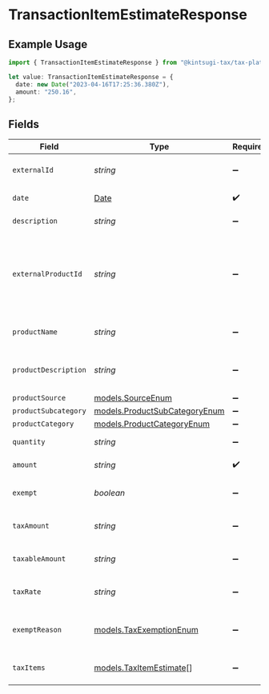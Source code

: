 # TransactionItemEstimateResponse

## Example Usage

```typescript
import { TransactionItemEstimateResponse } from "@kintsugi-tax/tax-platform-sdk/models";

let value: TransactionItemEstimateResponse = {
  date: new Date("2023-04-16T17:25:36.380Z"),
  amount: "250.16",
};
```

## Fields

| Field                                                                                                                             | Type                                                                                                                              | Required                                                                                                                          | Description                                                                                                                       |
| --------------------------------------------------------------------------------------------------------------------------------- | --------------------------------------------------------------------------------------------------------------------------------- | --------------------------------------------------------------------------------------------------------------------------------- | --------------------------------------------------------------------------------------------------------------------------------- |
| `externalId`                                                                                                                      | *string*                                                                                                                          | :heavy_minus_sign:                                                                                                                | A unique identifier for the transaction item.                                                                                     |
| `date`                                                                                                                            | [Date](https://developer.mozilla.org/en-US/docs/Web/JavaScript/Reference/Global_Objects/Date)                                     | :heavy_check_mark:                                                                                                                | The date of the transaction item.                                                                                                 |
| `description`                                                                                                                     | *string*                                                                                                                          | :heavy_minus_sign:                                                                                                                | A description of the item.                                                                                                        |
| `externalProductId`                                                                                                               | *string*                                                                                                                          | :heavy_minus_sign:                                                                                                                | External product identifier. If not found and product_subcategory<br/>        and product_category are not provided, an error occurs. |
| `productName`                                                                                                                     | *string*                                                                                                                          | :heavy_minus_sign:                                                                                                                | Name of the product. Used if creating a new product.                                                                              |
| `productDescription`                                                                                                              | *string*                                                                                                                          | :heavy_minus_sign:                                                                                                                | Description of the product. Used if creating a new product.                                                                       |
| `productSource`                                                                                                                   | [models.SourceEnum](../models/sourceenum.md)                                                                                      | :heavy_minus_sign:                                                                                                                | N/A                                                                                                                               |
| `productSubcategory`                                                                                                              | [models.ProductSubCategoryEnum](../models/productsubcategoryenum.md)                                                              | :heavy_minus_sign:                                                                                                                | N/A                                                                                                                               |
| `productCategory`                                                                                                                 | [models.ProductCategoryEnum](../models/productcategoryenum.md)                                                                    | :heavy_minus_sign:                                                                                                                | N/A                                                                                                                               |
| `quantity`                                                                                                                        | *string*                                                                                                                          | :heavy_minus_sign:                                                                                                                | Defaults to 1.0. The quantity of the item.                                                                                        |
| `amount`                                                                                                                          | *string*                                                                                                                          | :heavy_check_mark:                                                                                                                | The total amount of the item.                                                                                                     |
| `exempt`                                                                                                                          | *boolean*                                                                                                                         | :heavy_minus_sign:                                                                                                                | Indicates whether the transaction item is exempt from tax.                                                                        |
| `taxAmount`                                                                                                                       | *string*                                                                                                                          | :heavy_minus_sign:                                                                                                                | The total tax amount for the transaction item.                                                                                    |
| `taxableAmount`                                                                                                                   | *string*                                                                                                                          | :heavy_minus_sign:                                                                                                                | The taxable amount for the transaction item.                                                                                      |
| `taxRate`                                                                                                                         | *string*                                                                                                                          | :heavy_minus_sign:                                                                                                                | The tax rate applied to the transaction item.                                                                                     |
| `exemptReason`                                                                                                                    | [models.TaxExemptionEnum](../models/taxexemptionenum.md)                                                                          | :heavy_minus_sign:                                                                                                                | This enum is used to determine if a transaction is exempt from tax.                                                               |
| `taxItems`                                                                                                                        | [models.TaxItemEstimate](../models/taxitemestimate.md)[]                                                                          | :heavy_minus_sign:                                                                                                                | List of tax items applied to the transaction item.                                                                                |